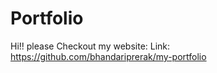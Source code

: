 # Portfolio
 Hi!!
 please Checkout my website:
 Link: https://github.com/bhandariprerak/my-portfolio
 

